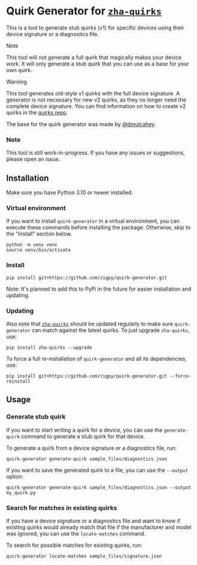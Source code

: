 # Quirk Generator for [`zha-quirks`](https://github.com/zigpy/zha-device-handlers)

This is a tool to generate stub quirks (v1) for specific devices using their device signature or a diagnostics file.

> [!NOTE]  
> This tool will not generate a full quirk that magically makes your device work. It will only generate a stub quirk that you can use as a base for your own quirk.

> [!WARNING]  
> This tool generates old-style v1 quirks with the full device signature. A generator is not necessary for new v2 quirks, as they no longer need the complete device signature. You can find information on how to create v2 quirks in the [quirks repo](https://github.com/zigpy/zha-device-handlers).

The base for the quirk generator was made by [@dmulcahey](https://github.com/dmulcahey).

### Note

This tool is still work-in-progress. If you have any issues or suggestions, please open an issue.

## Installation

Make sure you have Python 3.10 or newer installed.

### Virtual environment

If you want to install `quirk-generator` in a virtual environment, you can execute these commands before installing the package. Otherwise, skip to the "Install" section below.
```console
python -m venv venv
source venv/bin/activate
```

### Install

```console
pip install git+https://github.com/zigpy/quirk-generator.git
```

Note: It's planned to add this to PyPi in the future for easier installation and updating.

### Updating

Also note that [`zha-quirks`](https://github.com/zigpy/zha-device-handlers) should be updated regularly to make sure `quirk-generator` can match against the latest quirks. To just upgrade `zha-quirks`, use:
```console
pip install zha-quirks --upgrade
```
To force a full re-installation of `quirk-generator` and all its dependencies, use:
```console
pip install git+https://github.com/zigpy/quirk-generator.git --force-reinstall
```

## Usage

### Generate stub quirk

If you want to start writing a quirk for a device, you can use the `generate-quirk` command to generate a stub quirk for that device.

To generate a quirk from a device signature or a diagnostics file, run:
```console
quirk-generator generate-quirk sample_files/diagnostics.json
```

If you want to save the generated quirk to a file, you can use the `--output` option:
```console
quirk-generator generate-quirk sample_files/diagnostics.json --output my_quirk.py
```

### Search for matches in existing quirks

If you have a device signature or a diagnostics file and want to know if existing quirks would already match that file if the manufacturer and model was ignored, you can use the `locate-matches` command.

To search for possible matches for existing quirks, run:
```console
quirk-generator locate-matches sample_files/signature.json
```
